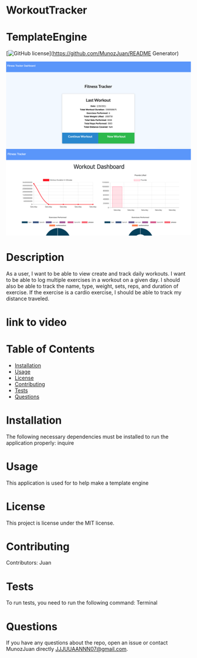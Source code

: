 # WorkoutTracker


# TemplateEngine

[![GitHub license](https://img.shields.io/badge/license-MIT-blue.svg)](https://github.com/MunozJuan/README Generator)

![fitness](/fit.png)
![fitness](/fit2.png)
# Description

As a user, I want to be able to view create and track daily workouts. I want to be able to log multiple exercises in a workout on a given day. I should also be able to track the name, type, weight, sets, reps, and duration of exercise. If the exercise is a cardio exercise, I should be able to track my distance traveled.


# link to video


# Table of Contents 
* [Installation](#installation)
* [Usage](#usage)
* [License](#license)
* [Contributing](#contributing)
* [Tests](#tests)
* [Questions](#questions)
# Installation
The following necessary dependencies must be installed to run the application properly: inquire
# Usage
​This application is used for to help make a template engine
# License
This project is license under the MIT  license.
# Contributing
​Contributors: Juan 
# Tests
To run tests, you need to run the following command: Terminal
# Questions
If you have any questions about the repo, open an issue or contact MunozJuan directly JJJUUAANNN07@gmail.com.